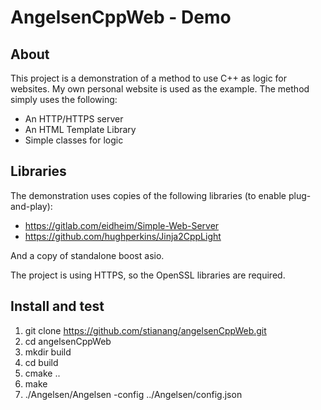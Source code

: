 # AngelsenCppWeb - Demo
## About
This project is a demonstration of a method to use C++ as logic for websites. My own personal website is used as the example.
The method simply uses the following:
* An HTTP/HTTPS server
* An HTML Template Library
* Simple classes for logic

## Libraries
The demonstration uses copies of the following libraries (to enable plug-and-play):
* https://gitlab.com/eidheim/Simple-Web-Server
* https://github.com/hughperkins/Jinja2CppLight

And a copy of standalone boost asio.

The project is using HTTPS, so the OpenSSL libraries are required.

## Install and test

1. git clone https://github.com/stianang/angelsenCppWeb.git
2. cd angelsenCppWeb
3. mkdir build
4. cd build
5. cmake ..
6. make
7. ./Angelsen/Angelsen -config ../Angelsen/config.json

